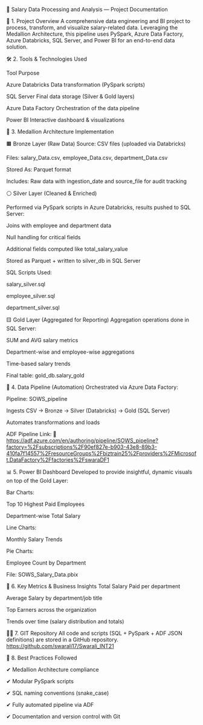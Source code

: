 📘 Salary Data Processing and Analysis — Project Documentation

📌 1. Project Overview
A comprehensive data engineering and BI project to process, transform, and visualize salary-related data. Leveraging the Medallion Architecture, this pipeline uses PySpark, Azure Data Factory, Azure Databricks, SQL Server, and Power BI for an end-to-end data solution.

🛠️ 2. Tools & Technologies Used


Tool	Purpose

Azure Databricks	Data transformation (PySpark scripts)

SQL Server	Final data storage (Silver & Gold layers)

Azure Data Factory	Orchestration of the data pipeline

Power BI	Interactive dashboard & visualizations



🧱 3. Medallion Architecture Implementation

🟫 Bronze Layer (Raw Data)
Source: CSV files (uploaded via Databricks)

Files: salary_Data.csv, employee_Data.csv, department_Data.csv

Stored As: Parquet format

Includes: Raw data with ingestion_date and source_file for audit tracking

⚪ Silver Layer (Cleaned & Enriched)

Performed via PySpark scripts in Azure Databricks, results pushed to SQL Server:

Joins with employee and department data

Null handling for critical fields

Additional fields computed like total_salary_value

Stored as Parquet + written to silver_db in SQL Server



SQL Scripts Used:

salary_silver.sql

employee_silver.sql

department_silver.sql

🟨 Gold Layer (Aggregated for Reporting)
Aggregation operations done in SQL Server:

SUM and AVG salary metrics

Department-wise and employee-wise aggregations

Time-based salary trends

Final table: gold_db.salary_gold



🔄 4. Data Pipeline (Automation)
Orchestrated via Azure Data Factory:

Pipeline: SOWS_pipeline

Ingests CSV → Bronze → Silver (Databricks) → Gold (SQL Server)

Automates transformations and loads


ADF Pipeline Link: 🔗 https://adf.azure.com/en/authoring/pipeline/SOWS_pipeline?factory=%2Fsubscriptions%2F90ef827e-b903-43e8-89b3-410fa7f14557%2FresourceGroups%2Fbiztrain25%2Fproviders%2FMicrosoft.DataFactory%2Ffactories%2FswaraDF1

📊 5. Power BI Dashboard
Developed to provide insightful, dynamic visuals on top of the Gold Layer:

Bar Charts:

Top 10 Highest Paid Employees

Department-wise Total Salary

Line Charts:

Monthly Salary Trends

Pie Charts:

Employee Count by Department

File: SOWS_Salary_Data.pbix

🧾 6. Key Metrics & Business Insights
Total Salary Paid per department

Average Salary by department/job title

Top Earners across the organization

Trends over time (salary distribution and totals)

🧑‍💻 7. GIT Repository
All code and scripts (SQL + PySpark + ADF JSON definitions) are stored in a GitHub repository.
https://github.com/swarali17/Swarali_INT21


📑 8. Best Practices Followed

✔ Medallion Architecture compliance

✔ Modular PySpark scripts

✔ SQL naming conventions (snake_case)

✔ Fully automated pipeline via ADF

✔ Documentation and version control with Git
